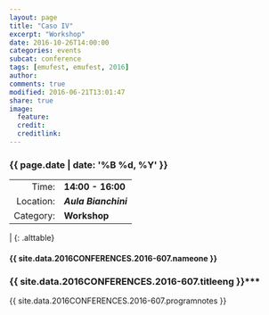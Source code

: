 ```yaml
---
layout: page
title: "Caso IV"
excerpt: "Workshop"
date: 2016-10-26T14:00:00
categories: events
subcat: conference
tags: [emufest, emufest, 2016]
author:
comments: true
modified: 2016-06-21T13:01:47
share: true
image:
  feature:
  credit:
  creditlink:
---
```


### {{ page.date | date: '%B %d, %Y' }}

|  |  |
|------------:|:------------|
| Time: | **14:00 - 16:00** |
| Location: | ***Aula Bianchini*** |
| Category: | **Workshop** |
|
{: .alttable}

#### {{ site.data.2016CONFERENCES.2016-607.nameone }}

### {{ site.data.2016CONFERENCES.2016-607.titleeng }}***

{{ site.data.2016CONFERENCES.2016-607.programnotes }}
